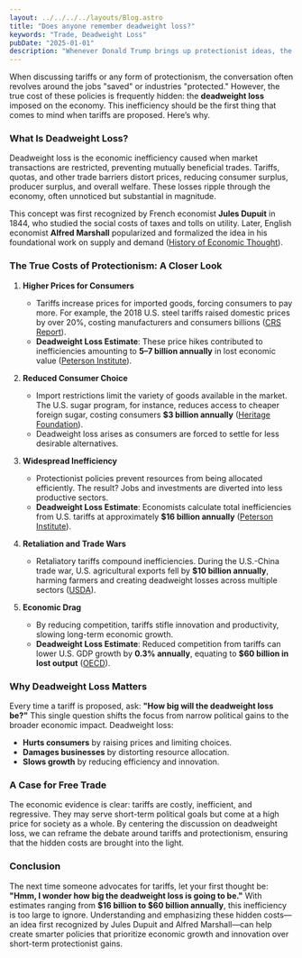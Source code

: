 ```yaml
---
layout: ../../../../layouts/Blog.astro
title: "Does anyone remember deadweight loss?"
keywords: "Trade, Deadweight Loss"
pubDate: "2025-01-01"
description: "Whenever Donald Trump brings up protectionist ideas, the first thought to cross your mind should be, 'Hmmm, I wonder how much the deadweight losss will be with that policy.'"
---
```


When discussing tariffs or any form of protectionism, the conversation often revolves around the jobs "saved" or industries "protected." However, the true cost of these policies is frequently hidden: the **deadweight loss** imposed on the economy. This inefficiency should be the first thing that comes to mind when tariffs are proposed. Here’s why.



### What Is Deadweight Loss?

Deadweight loss is the economic inefficiency caused when market transactions are restricted, preventing mutually beneficial trades. Tariffs, quotas, and other trade barriers distort prices, reducing consumer surplus, producer surplus, and overall welfare. These losses ripple through the economy, often unnoticed but substantial in magnitude.

This concept was first recognized by French economist **Jules Dupuit** in 1844, who studied the social costs of taxes and tolls on utility. Later, English economist **Alfred Marshall** popularized and formalized the idea in his foundational work on supply and demand ([History of Economic Thought](https://www.econlib.org/library/Enc/DeadweightLoss.html)).



### The True Costs of Protectionism: A Closer Look

1. **Higher Prices for Consumers**
   - Tariffs increase prices for imported goods, forcing consumers to pay more. For example, the 2018 U.S. steel tariffs raised domestic prices by over 20%, costing manufacturers and consumers billions ([CRS Report](https://crsreports.congress.gov/)).
   - **Deadweight Loss Estimate**: These price hikes contributed to inefficiencies amounting to **$5–$7 billion annually** in lost economic value ([Peterson Institute](https://www.piie.com/)).

2. **Reduced Consumer Choice**
   - Import restrictions limit the variety of goods available in the market. The U.S. sugar program, for instance, reduces access to cheaper foreign sugar, costing consumers **$3 billion annually** ([Heritage Foundation](https://www.heritage.org/)).
   - Deadweight loss arises as consumers are forced to settle for less desirable alternatives.

3. **Widespread Inefficiency**
   - Protectionist policies prevent resources from being allocated efficiently. The result? Jobs and investments are diverted into less productive sectors.
   - **Deadweight Loss Estimate**: Economists calculate total inefficiencies from U.S. tariffs at approximately **$16 billion annually** ([Peterson Institute](https://www.piie.com/)).

4. **Retaliation and Trade Wars**
   - Retaliatory tariffs compound inefficiencies. During the U.S.-China trade war, U.S. agricultural exports fell by **$10 billion annually**, harming farmers and creating deadweight losses across multiple sectors ([USDA](https://www.usda.gov/)).

5. **Economic Drag**
   - By reducing competition, tariffs stifle innovation and productivity, slowing long-term economic growth.
   - **Deadweight Loss Estimate**: Reduced competition from tariffs can lower U.S. GDP growth by **0.3% annually**, equating to **$60 billion in lost output** ([OECD](https://www.oecd.org/)).



### Why Deadweight Loss Matters

Every time a tariff is proposed, ask: **"How big will the deadweight loss be?"** This single question shifts the focus from narrow political gains to the broader economic impact. Deadweight loss:
- **Hurts consumers** by raising prices and limiting choices.
- **Damages businesses** by distorting resource allocation.
- **Slows growth** by reducing efficiency and innovation.



### A Case for Free Trade

The economic evidence is clear: tariffs are costly, inefficient, and regressive. They may serve short-term political goals but come at a high price for society as a whole. By centering the discussion on deadweight loss, we can reframe the debate around tariffs and protectionism, ensuring that the hidden costs are brought into the light.



### Conclusion

The next time someone advocates for tariffs, let your first thought be: **"Hmm, I wonder how big the deadweight loss is going to be."** With estimates ranging from **$16 billion to $60 billion annually**, this inefficiency is too large to ignore. Understanding and emphasizing these hidden costs—an idea first recognized by Jules Dupuit and Alfred Marshall—can help create smarter policies that prioritize economic growth and innovation over short-term protectionist gains.
